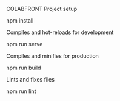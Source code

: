 COLABFRONT
Project setup

npm install

Compiles and hot-reloads for development

npm run serve

Compiles and minifies for production

npm run build

Lints and fixes files

npm run lint
